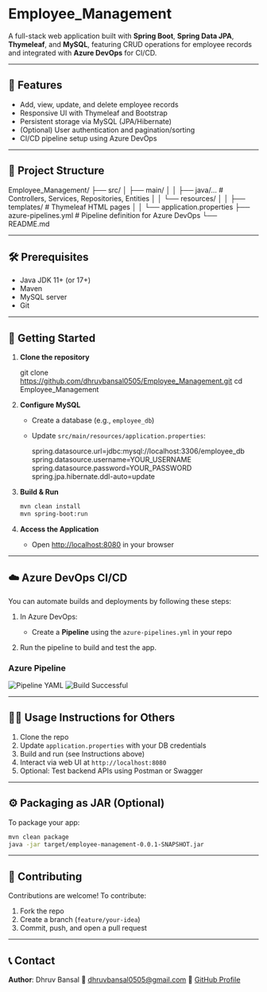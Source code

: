 # Employee_Management

A full-stack web application built with **Spring Boot**, **Spring Data JPA**, **Thymeleaf**, and **MySQL**, featuring CRUD operations for employee records and integrated with **Azure DevOps** for CI/CD.

---

## 🌟 Features

- Add, view, update, and delete employee records
- Responsive UI with Thymeleaf and Bootstrap
- Persistent storage via MySQL (JPA/Hibernate)
- (Optional) User authentication and pagination/sorting
- CI/CD pipeline setup using Azure DevOps

---

## 📂 Project Structure

Employee\_Management/
├── src/
│   ├── main/
│   │   ├── java/...         # Controllers, Services, Repositories, Entities
│   │   └── resources/
│   │       ├── templates/   # Thymeleaf HTML pages
│   │       └── application.properties
├── azure-pipelines.yml      # Pipeline definition for Azure DevOps
└── README.md


---

## 🛠️ Prerequisites

- Java JDK 11+ (or 17+)
- Maven
- MySQL server
- Git

---

## 🚀 Getting Started

1. **Clone the repository**

   git clone https://github.com/dhruvbansal0505/Employee_Management.git
   cd Employee_Management

2. **Configure MySQL**

   * Create a database (e.g., `employee_db`)
   * Update `src/main/resources/application.properties`:

     spring.datasource.url=jdbc:mysql://localhost:3306/employee_db
     spring.datasource.username=YOUR_USERNAME
     spring.datasource.password=YOUR_PASSWORD
     spring.jpa.hibernate.ddl-auto=update

3. **Build & Run**

   ```bash
   mvn clean install
   mvn spring-boot:run
   ```

4. **Access the Application**

   * Open [http://localhost:8080](http://localhost:8080) in your browser

---


## ☁️ Azure DevOps CI/CD

You can automate builds and deployments by following these steps:

1. In Azure DevOps:

   * Create a **Pipeline** using the `azure-pipelines.yml` in your repo
2. Run the pipeline to build and test the app.

### Azure Pipeline

![Pipeline YAML](pipeline_overview.png)
![Build Successful](pipeline_log.png)


---

## 🧑‍💻 Usage Instructions for Others

1. Clone the repo
2. Update `application.properties` with your DB credentials
3. Build and run (see Instructions above)
4. Interact via web UI at `http://localhost:8080`
5. Optional: Test backend APIs using Postman or Swagger

---

## ⚙️ Packaging as JAR (Optional)

To package your app:

```bash
mvn clean package
java -jar target/employee-management-0.0.1-SNAPSHOT.jar
```

---

## 🤝 Contributing

Contributions are welcome!
To contribute:

1. Fork the repo
2. Create a branch (`feature/your-idea`)
3. Commit, push, and open a pull request

---


## 📞 Contact

**Author**: Dhruv Bansal
📧 [dhruvbansal0505@gmail.com](mailto:dhruvbansal0505@gmail.com)
🔗 [GitHub Profile](https://github.com/dhruvbansal0505)

```
